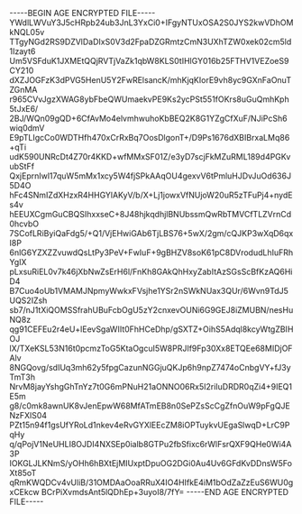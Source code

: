 -----BEGIN AGE ENCRYPTED FILE-----
YWdlLWVuY3J5cHRpb24ub3JnL3YxCi0+IFgyNTUxOSA2S0JYS2kwVDhOMkNQL05v
TTgyNGd2RS9DZVlDaDIxS0V3d2FpaDZGRmtzCmN3UXhTZW0xek02cm5ld1Izayt6
Um5VSFduK1JXMEtQQjRVTjVaZk1qbW8KLS0tIHlGY016b25FTHV1VEZoeS9CY210
dXZJOGFzK3dPVG5HenU5Y2FwRElsancK/mhKjqKIorE9vh8yc9GXnFaOnuTZGnMA
r965CVvJgzXWAG8ybFbeQWUmaekvPE9Ks2ycPSt551fOKrs8uGuQmhKph5tJxE6/
2BJ/WQn09gQD+6CfAvMo4elvmhwuhoKbBEQ2K8G1YZgCfXuF/NJiPcSh6wiq0dmV
E9pTLIgcCo0WDTHfh470xCrRxBq7OosDlgonT+/D9Ps1676dXBIBrxaLMq86+qTi
udK590UNRcDt4Z70r4KKD+wfMMxSF01Z/e3yD7scjFkMZuRML189d4PGKvubStFf
QxjEprnIwl17quW5mMx1xcy5W4fjSPkAAqOU4gexvV6tPmluHJDvJuOd636J5D4O
hFc4SNmIZdXHzxR4HHGYlAKyV/b/X+Lj1jowxVfNUjoW20uR5zTFuPj4+nydEs4v
hEEUXCgmGuCBQSIhxxseC+8J48hjkqdhjlBNUbssmQwRbTMVCfTLZVrnCd0hcvbO
7SCofLRiByiQaFdg5/+Q1/VjEHwiGAb6TjLBS76+5wX/2gm/cQJKP3wXqD6qxI8P
6nlG6YZXZZvuwdQsLtPy3PeV+FwIuF+9gBHZV8soK61pC8DVrodudLhIuFRhYgIX
pLxsuRiEL0v7k46jXbNwZsErH6l/FnKh8GAkQhHxyZabItAzSGsScBfKzAQ6HiD4
B7Cuo4oUb1VMAMJNpmyWwkxFVsjhe1YSr2nSWkNUax3QUr/6Wvn9TdJ5UQS2IZsh
sb7/nJ1tXiQOMSSfrahUBuFcbOgU5zY2cnxevOUNi6G9GEJ8iZMUBN/nesHuNQ8z
qg91CEFEu2r4eU+lEevSgaWIIt0FhHCeDhp/gSXTZ+OihS5Adql8kcyWtgZBIHOJ
lX/TXeKSL53N16t0pcmzToG5KtaOgcuI5W8PRJIf9Fp30Xx8ETQEe68MIDjOFAlv
8NGQovg/sdIUq3mh62y5fpgCazunNGGjuQKJp6h9npZ7474oCnbgVY+fJ3yTmT3h
NrvM8jayYshgGhTnYz7t0G6mPNuH21aONNO06Rx5I2riIuDRDR0qZi4+9IEQ1E5m
g8/c0mk8awnUK8vJenEpwW68MfATmEB8n0SePZsScCgZfnOuW9pFgQJENzFXlS04
PZt15n94f1gsUfYRoLd1nkev4eRvGYXlEEcZM8iOPTuykvUEgaSlwqD+LrC9PqHy
q/qPojV1NeUHLI8OJDI4NXSEp0ialb8GTPu2fbSfixc6rWlFsrQXF9QHe0Wi4A3P
IOKGLJLKNmS/yOHh6hBXtEjMIUxptDpuOG2DGi0Au4Uv6GFdKvDDnsW5FoXt85oT
qRmKWQDCv4vUliB/31OMDAaOoaRRuX4IO4HIfkE4iM1bOdZaZzEuS6WU0gxCEkcw
BCrPiXvmdsAnt5lQDhEp+3uyoI8/7fY=
-----END AGE ENCRYPTED FILE-----
